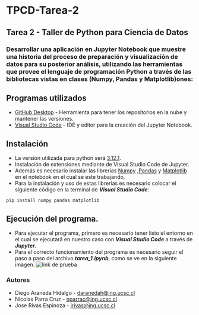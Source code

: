 # TPCD-Tarea-2

## Tarea 2 - Taller de Python para Ciencia de Datos

### Desarrollar una aplicación en Jupyter Notebook que muestre una historia del proceso de preparación y visualización de datos para su posterior análisis, utilizando las herramientas que provee el lenguaje de programación Python a través de las bibliotecas vistas en clases (Numpy, Pandas y Matplotlib)ones:

## Programas utilizados 

* [GitHub Desktop](https://desktop.github.com/) - Herramienta para tener los repositorios en la nube y mantener las versiones.
* [Visual Studio Code](https://visualstudio.microsoft.com/es/) - IDE y editor para la creación del Jupyter Notebook.


## Instalación
* La versión utilizada para python será [3.12.1](https://www.python.org/downloads/).
* Instalación de extensiones mediante de Visual Studio Code de Jupyter.
* Además es necesario instalar las librerías [Numpy](https://numpy.org/) ,[Pandas](https://pandas.pydata.org/) y [Matplotlib](https://matplotlib.org/)  en el notebook en el cual se este trabajando,
* Para la instalación y uso de estas librerias es necesario colocar el siguiente código en la terminal de ***Visual Studio Code***:
 ```
 pip install numpy pandas matplotlib
 ```
 

## Ejecución del programa.

* Para ejecutar el programa, primero es necesario tener listo el entorno en el cual se ejecutará en nuestro caso con ***Visual Studio Code*** a través de ***Jupyter***.
* Para el correcto funcionamiento del programa es necesario seguir el paso a paso del archivo ***tarea_1.ipynb***, como se ve en la siguiente imagen.
![link de prueba](img/tpcd.png)



### Autores
* Diego Araneda Hidalgo - daranedah@ing.ucsc.cl
* Nicolas Parra Cruz - nparrac@ing.ucsc.cl
* Jose Rivas Espinoza - jrivas@ing.ucsc.cl
